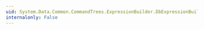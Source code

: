 ```yaml
---
uid: System.Data.Common.CommandTrees.ExpressionBuilder.DbExpressionBuilder.False
internalonly: False
---
```

